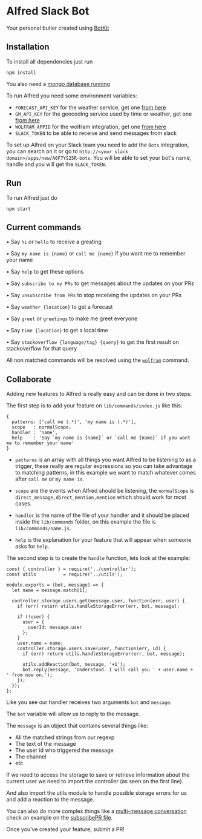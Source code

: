 # Alfred Slack Bot

Your personal butler created using [BotKit](https://github.com/howdyai/botkit)

## Installation

To install all dependencies just run

    npm install

You also need a [mongo database running](https://docs.mongodb.com/manual/installation/)

To run Alfred you need some environment variables:

- `FORECAST_API_KEY` for the weather service, get one [from here](https://developer.forecast.io/)
- `GM_API_KEY` for the geocoding service used by time or weather, get one [from here](console.developers.google.com)
- `WOLFRAM_APPID` for the wolfram integration, get one [from here](http://products.wolframalpha.com/api/)
- `SLACK_TOKEN` to be able to receive and send messages from slack

To set up Alfred on your Slack team you need to add the `Bots` integration, you can search on it or go to `http://<your slack domain>/apps/new/A0F7YS25R-bots`. You will be able to set your bot's name, handle and you will get the `SLACK_TOKEN`.

## Run

To run Alfred just do

    npm start

## Current commands

• Say `hi` or `hello` to receive a greating

• Say `my name is {name}` or `call me {name}` if you want me to remember your name

• Say `help` to get these options

• Say `subscribe to my PRs` to get messages about the updates on your PRs

• Say `unsubscribe from PRs` to stop receiving the updates on your PRs

• Say `weather {location}` to get a forecast

• Say `greet` or `greetings` to make me greet everyone

• Say `time {location}` to get a local time

• Say `stackoverflow {language/tag} {query}` to get the first result on stackoverflow for that query

All non matched commands will be resolved using the [`wolfram`](lib/commands/wolfram.js) command.

## Collaborate

Adding new features to Alfred is really easy and can be done in two steps:

The first step is to add your feature on `lib/commands/index.js` like this:

    {
      patterns: ['call me (.*)', 'my name is (.*)'],
      scope   : normalScope,
      handler : 'name',
      help    : 'Say `my name is {name}` or `call me {name}` if you want me to remember your name'
    }

- `patterns` is an array with all things you want Alfred to be listening to as a trigger, these really are regular expressions so you can take advantage to matching patterns, in this example we want to match whatever comes after `call me` or `my name is`.

- `scope` are the events when Alfred should be listening, the `normalScope` is `direct_message,direct_mention,mention` which should work for most cases.

- `handler` is the name of the file of your handler and it should be placed inside the `lib/commands` folder, on this example the file is `lib/commands/name.js`.

- `help` is the explanation for your feature that will appear when someone asks for `help`.



The second step is to create the `handle` function, lets look at the example:

    const { controller } = require('../controller');
    const utils          = require('../utils');

    module.exports = (bot, message) => {
      let name = message.match[1];

      controller.storage.users.get(message.user, function(err, user) {
        if (err) return utils.handleStorageError(err, bot, message);

        if (!user) {
          user = {
            userId: message.user
          };
        }
        user.name = name;
        controller.storage.users.save(user, function(err, id) {
          if (err) return utils.handleStorageError(err, bot, message);

          utils.addReaction(bot, message, '+1');
          bot.reply(message, 'Understood. I will call you ' + user.name + ' from now on.');
        });
      });
    };

Like you see our handler receives two arguments `bot` and `message`.

The `bot` variable will allow us to reply to the message.

The `message` is an object that contains several things like:

- All the matched strings from our regexp
- The text of the message
- The user id who triggered the message
- The channel
- etc

If we need to access the storage to save or retrieve information about the current user we need to import the controller (as seen on the first line).

And also import the utils module to handle possible storage errors for us and add a reaction to the message.

You can also do more complex things like a [multi-message conversation](https://github.com/howdyai/botkit#botstartprivateconversation) check an example on the [subscribePR file](lib/commands/subscribePR.js).

Once you've created your feature, submit a PR!

